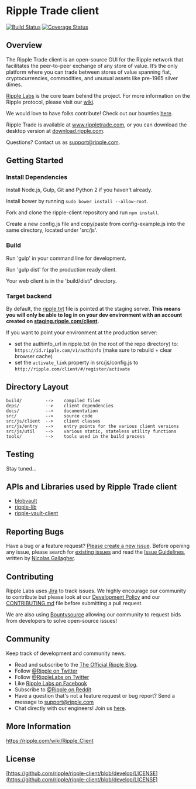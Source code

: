 # Ripple Trade client

[![Build Status](https://travis-ci.org/ripple/ripple-client.svg?branch=develop)](https://travis-ci.org/ripple/ripple-client) [![Coverage Status](https://coveralls.io/repos/ripple/ripple-client/badge.png?branch=develop)](https://coveralls.io/r/ripple/ripple-client?branch=develop)

## Overview
The Ripple Trade client is an open-source GUI for the Ripple network that facilitates the peer-to-peer exchange of any store of value. It’s the only platform where you can trade between stores of value spanning fiat, cryptocurrencies, commodities, and unusual assets like pre-1965 silver dimes.

[Ripple Labs](https://ripplelabs.com) is the core team behind the project. For more information on the Ripple protocol, please visit our [wiki](https://ripple.com/wiki/).

We would love to have folks contribute! Check out our bounties [here](https://www.bountysource.com/teams/ripple/bounties).

Ripple Trade is available at www.rippletrade.com, or you can download the desktop version at [download.ripple.com](https://download.ripple.com).

Questions? Contact us as support@ripple.com.


## Getting Started

### Install Dependencies

Install Node.js, Gulp, Git and Python 2 if you haven't already.

Install bower by running `sudo bower install --allow-root`.

Fork and clone the ripple-client repository and run `npm install`.

Create a new config.js file and copy/paste from config-example.js into the same directory, located under 'src/js'.

### Build

Run 'gulp' in your command line for development.

Run 'gulp dist' for the production ready client.

Your web client is in the 'build/dist/' directory.

### Target backend

By default, the [ripple.txt](https://wiki.ripple.com/Ripple.txt) file is pointed at the staging server.
__This means you will only be able to log in on your dev environment with an account created on [staging.ripple.com/client](https://staging.ripple.com/client).__

If you want to point your environment at the production server:
- set the authinfo_url in ripple.txt (in the root of the repo directory) to: `https://id.ripple.com/v1/authinfo` (make sure to rebuild + clear browser cache)
- set the `activate_link` property in src/js/config.js to `http://ripple.com/client/#/register/activate`

## Directory Layout

	build/         -->    compiled files
	deps/          -->    client dependencies
	docs/          -->    documentation
	src/           -->    source code
	src/js/client  -->    client classes
	src/js/entry   -->    entry points for the various client versions
	src/js/util    -->    various static, stateless utility functions
	tools/         -->    tools used in the build process


## Testing

Stay tuned...


## APIs and Libraries used by Ripple Trade client

- [blobvault](https://github.com/ripple/ripple-blobvault)
- [ripple-lib](https://github.com/ripple/ripple-lib)
- [ripple-vault-client](https://github.com/ripple/ripple-vault-client)


## Reporting Bugs

Have a bug or a feature request? [Please create a new issue](https://ripplelabs.atlassian.net/browse/WC). Before opening any issue, please search for [existing issues](https://ripplelabs.atlassian.net/browse/WC-1193?jql=project%20%3D%20WC) and read the [Issue Guidelines](https://github.com/rippleFoundation/ripple-client/blob/develop/CONTRIBUTING.md), written by [Nicolas Gallagher](https://github.com/necolas/).


## Contributing

Ripple Labs uses [Jira](https://ripplelabs.atlassian.net) to track issues. We highly encourage our community to contribute but please look at our [Development Policy](https://github.com/ripple/ripple-client/wiki/Development-Process-Policy) and our [CONTRIBUTING.md](https://github.com/ripple/ripple-client/blob/develop/CONTRIBUTING.md) file before submitting a pull request.

We are also using [Bountysource](https://www.bountysource.com/teams/ripple/bounties) allowing our community to request bids from developers to solve open-source issues!


## Community

Keep track of development and community news.

- Read and subscribe to the [The Official Ripple Blog](https://ripple.com/blog/).
- Follow [@Ripple on Twitter](https://twitter.com/ripple)
- Follow [@RippleLabs on Twitter](https://twitter.com/ripplelabs)
- Like [Ripple Labs on Facebook](https://facebook.com/ripplelabs)
- Subscribe to [@Ripple on Reddit](http://www.reddit.com/r/Ripple)
- Have a question that's not a feature request or bug report? Send a message to [support@ripple.com](mailto:support@ripple.com)
- Chat directly with our engineers! Join us [here](https://gitter.im/ripple/developers).


## More Information

https://ripple.com/wiki/Ripple_Client


## License

[https://github.com/ripple/ripple-client/blob/develop/LICENSE](https://github.com/ripple/ripple-client/blob/develop/LICENSE)
